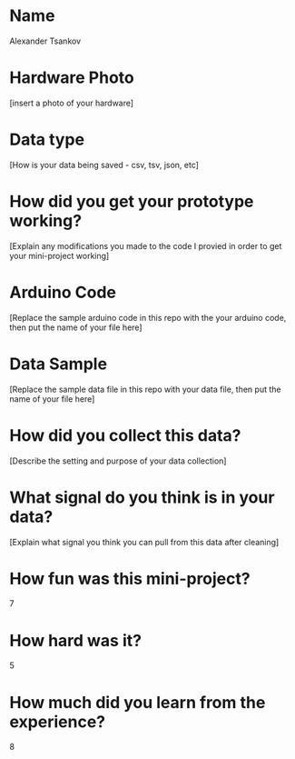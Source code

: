 # Name
Alexander Tsankov

# Hardware Photo
[insert a photo of your hardware]

# Data type
[How is your data being saved - csv, tsv, json, etc]

# How did you get your prototype working?
[Explain any modifications you made to the code I provied in order to get your mini-project working]

# Arduino Code
[Replace the sample arduino code in this repo with the your arduino code, then put the name of your file here]

# Data Sample
[Replace the sample data file in this repo with your data file, then put the name of your file here]

# How did you collect this data?
[Describe the setting and purpose of your data collection]

# What signal do you think is in your data?
[Explain what signal you think you can pull from this data after cleaning] 

# How fun was this mini-project? 
7

# How hard was it? 
5

# How much did you learn from the experience?
8
